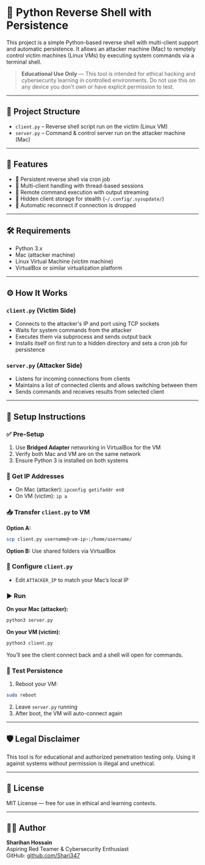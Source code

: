 # 🔐 Python Reverse Shell with Persistence

This project is a simple Python-based reverse shell with multi-client support and automatic persistence. It allows an attacker machine (Mac) to remotely control victim machines (Linux VMs) by executing system commands via a terminal shell.

> **Educational Use Only** — This tool is intended for ethical hacking and cybersecurity learning in controlled environments. Do not use this on any device you don't own or have explicit permission to test.

---

## 📂 Project Structure

- `client.py` – Reverse shell script run on the victim (Linux VM)
- `server.py` – Command & control server run on the attacker machine (Mac)

---

## 🧠 Features

- 🔁 Persistent reverse shell via cron job
- 🧵 Multi-client handling with thread-based sessions
- 📡 Remote command execution with output streaming
- 👻 Hidden client storage for stealth (`~/.config/.sysupdate/`)
- 🔄 Automatic reconnect if connection is dropped

---

## 🛠 Requirements

- Python 3.x
- Mac (attacker machine)
- Linux Virtual Machine (victim machine)
- VirtualBox or similar virtualization platform

---

## ⚙️ How It Works

### `client.py` (Victim Side)
- Connects to the attacker's IP and port using TCP sockets
- Waits for system commands from the attacker
- Executes them via subprocess and sends output back
- Installs itself on first run to a hidden directory and sets a cron job for persistence

### `server.py` (Attacker Side)
- Listens for incoming connections from clients
- Maintains a list of connected clients and allows switching between them
- Sends commands and receives results from selected client

---

## 🔧 Setup Instructions

### ✅ Pre-Setup
1. Use **Bridged Adapter** networking in VirtualBox for the VM
2. Verify both Mac and VM are on the same network
3. Ensure Python 3 is installed on both systems

### 📍 Get IP Addresses
- On Mac (attacker): `ipconfig getifaddr en0`
- On VM (victim): `ip a`

### 📥 Transfer `client.py` to VM
**Option A:**
```bash
scp client.py username@<vm-ip>:/home/username/
```

**Option B:** Use shared folders via VirtualBox

### 📝 Configure `client.py`
- Edit `ATTACKER_IP` to match your Mac’s local IP

### ▶️ Run
**On your Mac (attacker):**
```bash
python3 server.py
```
**On your VM (victim):**
```bash
python3 client.py
```

You’ll see the client connect back and a shell will open for commands.

### 🔁 Test Persistence
1. Reboot your VM:
```bash
sudo reboot
```
2. Leave `server.py` running
3. After boot, the VM will auto-connect again

---

## 🛡 Legal Disclaimer
This tool is for educational and authorized penetration testing only. Using it against systems without permission is illegal and unethical.

---

## 📎 License
MIT License — free for use in ethical and learning contexts.

---

## 🙋‍♂️ Author
**Sharihan Hossain**  
Aspiring Red Teamer & Cybersecurity Enthusiast  
GitHub: [github.com/Shari347](https://github.com/Shari347)

